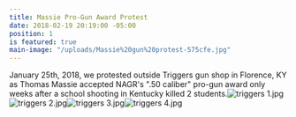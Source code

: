 ```yaml
---
title: Massie Pro-Gun Award Protest
date: 2018-02-19 20:19:00 -05:00
position: 1
is featured: true
main-image: "/uploads/Massie%20gun%20protest-575cfe.jpg"
---
```


January 25th, 2018, we protested outside Triggers gun shop in Florence, KY as Thomas Massie accepted NAGR's ".50 caliber" pro-gun award only weeks after a school shooting in Kentucky killed 2 students.![triggers 1.jpg](/uploads/triggers%201.jpg)![triggers 2.jpg](/uploads/triggers%202.jpg)![triggers 3.jpg](/uploads/triggers%203.jpg)![triggers 4.jpg](/uploads/triggers%204.jpg)